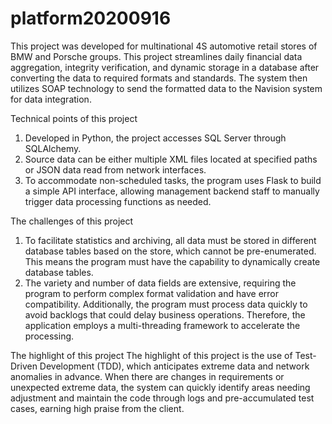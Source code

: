 # platform20200916

This project was developed for multinational 4S automotive retail stores of BMW and Porsche groups. This project streamlines daily financial data aggregation, integrity verification, and dynamic storage in a database after converting the data to required formats and standards. The system then utilizes SOAP technology to send the formatted data to the Navision system for data integration.

Technical points of this project
1. Developed in Python, the project accesses SQL Server through SQLAlchemy.
2. Source data can be either multiple XML files located at specified paths or JSON data read from network interfaces.
3. To accommodate non-scheduled tasks, the program uses Flask to build a simple API interface, allowing management backend staff to manually trigger data processing functions as needed.

The challenges of this project
1. To facilitate statistics and archiving, all data must be stored in different database tables based on the store, which cannot be pre-enumerated. This means the program must have the capability to dynamically create database tables.
2. The variety and number of data fields are extensive, requiring the program to perform complex format validation and have error compatibility. Additionally, the program must process data quickly to avoid backlogs that could delay business operations. Therefore, the application employs a multi-threading framework to accelerate the processing.

The highlight of this project
The highlight of this project is the use of Test-Driven Development (TDD), which anticipates extreme data and network anomalies in advance. When there are changes in requirements or unexpected extreme data, the system can quickly identify areas needing adjustment and maintain the code through logs and pre-accumulated test cases, earning high praise from the client.
